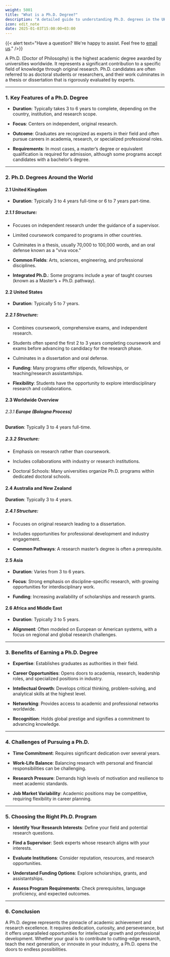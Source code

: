 ```yaml
---
weight: 5001
title: "What is a Ph.D. Degree?"
description: "A detailed guide to understanding Ph.D. degrees in the UK, USA, and globally."
icon: edit_note
date: 2025-01-03T15:00:00+03:00
---
```


{{< alert text="Have a question? We're happy to assist. Feel free to [email us](mailto:support@highereduspot.com)." />}}

A Ph.D. (Doctor of Philosophy) is the highest academic degree awarded by universities worldwide. It represents a significant contribution to a specific field of knowledge through original research. Ph.D. candidates are often referred to as doctoral students or researchers, and their work culminates in a thesis or dissertation that is rigorously evaluated by experts.

---

### 1. **Key Features of a Ph.D. Degree**

- **Duration**: Typically takes 3 to 6 years to complete, depending on the country, institution, and research scope.

- **Focus**: Centers on independent, original research.

- **Outcome**: Graduates are recognized as experts in their field and often pursue careers in academia, research, or specialized professional roles.

- **Requirements**: In most cases, a master’s degree or equivalent qualification is required for admission, although some programs accept candidates with a bachelor’s degree.

---

### 2. **Ph.D. Degrees Around the World**

#### 2.1 **United Kingdom**

- **Duration**: Typically 3 to 4 years full-time or 6 to 7 years part-time.

##### 2.1.1 **Structure**:

- Focuses on independent research under the guidance of a supervisor.

- Limited coursework compared to programs in other countries.

- Culminates in a thesis, usually 70,000 to 100,000 words, and an oral defense known as a "viva voce."

- **Common Fields**: Arts, sciences, engineering, and professional disciplines.

- **Integrated Ph.D.**: Some programs include a year of taught courses (known as a Master’s + Ph.D. pathway).

#### 2.2 **United States**

- **Duration**: Typically 5 to 7 years.

##### 2.2.1 **Structure**:

- Combines coursework, comprehensive exams, and independent research.

- Students often spend the first 2 to 3 years completing coursework and exams before advancing to candidacy for the research phase.

- Culminates in a dissertation and oral defense.

- **Funding**: Many programs offer stipends, fellowships, or teaching/research assistantships.

- **Flexibility**: Students have the opportunity to explore interdisciplinary research and collaborations.

#### 2.3 **Worldwide Overview**

###### 2.3.1 **Europe (Bologna Process)**

**Duration**: Typically 3 to 4 years full-time.

##### 2.3.2 **Structure**:

- Emphasis on research rather than coursework.

- Includes collaborations with industry or research institutions.

- Doctoral Schools: Many universities organize Ph.D. programs within dedicated doctoral schools.

#### 2.4 **Australia and New Zealand**

**Duration**: Typically 3 to 4 years.

##### 2.4.1 **Structure**:

- Focuses on original research leading to a dissertation.

- Includes opportunities for professional development and industry engagement.

- **Common Pathways**: A research master’s degree is often a prerequisite.

#### 2.5 **Asia**

- **Duration**: Varies from 3 to 6 years.

- **Focus**: Strong emphasis on discipline-specific research, with growing opportunities for interdisciplinary work.

- **Funding**: Increasing availability of scholarships and research grants.

#### 2.6 **Africa and Middle East**

- **Duration**: Typically 3 to 5 years.

- **Alignment**: Often modeled on European or American systems, with a focus on regional and global research challenges.

---

### 3. **Benefits of Earning a Ph.D. Degree**

- **Expertise**: Establishes graduates as authorities in their field.

- **Career Opportunities**: Opens doors to academia, research, leadership roles, and specialized positions in industry.

- **Intellectual Growth**: Develops critical thinking, problem-solving, and analytical skills at the highest level.

- **Networking**: Provides access to academic and professional networks worldwide.

- **Recognition**: Holds global prestige and signifies a commitment to advancing knowledge.

---

### 4. **Challenges of Pursuing a Ph.D.**

- **Time Commitment**: Requires significant dedication over several years.

- **Work-Life Balance**: Balancing research with personal and financial responsibilities can be challenging.

- **Research Pressure**: Demands high levels of motivation and resilience to meet academic standards.

- **Job Market Variability**: Academic positions may be competitive, requiring flexibility in career planning.

---

### 5. **Choosing the Right Ph.D. Program**

- **Identify Your Research Interests**: Define your field and potential research questions.

- **Find a Supervisor**: Seek experts whose research aligns with your interests.

- **Evaluate Institutions**: Consider reputation, resources, and research opportunities.

- **Understand Funding Options**: Explore scholarships, grants, and assistantships.

- **Assess Program Requirements**: Check prerequisites, language proficiency, and expected outcomes.

---

### 6. **Conclusion**

A Ph.D. degree represents the pinnacle of academic achievement and research excellence. It requires dedication, curiosity, and perseverance, but it offers unparalleled opportunities for intellectual growth and professional development. Whether your goal is to contribute to cutting-edge research, teach the next generation, or innovate in your industry, a Ph.D. opens the doors to endless possibilities.